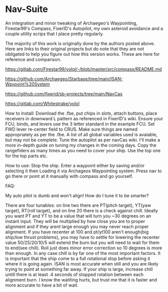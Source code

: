 # Nav-Suite
An integration and minor tweaking of Archaegeo's Waypointing, Firestar99's Compass, FixerID's Autopilot, my own asteroid avoidance and a couple utility scrips that I place pretty regularly.

The majority of this work is originally done by the authors posted above. Here are links to their original projects but do note that they are not obligated to help you figure out how this version works. These are here for reference and comparison.

https://gitlab.com/Firestar99/yolol/-/blob/master/src/compass/README.md

https://github.com/Archaegeo/Starbase/tree/main/ISAN-Waypoint%20System

https://github.com/fixerid/sb-projects/tree/main/NavCas

https://gitlab.com/Whitestrake/yolol

How to install: Download the .fbe, put chips in slots, attach buttons, place receivers in downward L pattern as referenced in FixerID's wiki. Ensure your FCU, binds, and levers use the 3 letter standard in the example FCU. Set FWD lever re-center field to CRUS. Make sure things are named appropriately as per the .fbe. A list of all global variables used is avaiable, but may not be complete. Tune the autopilot as per navCas wiki. I'll make a more in-depth guide on tuning my changes in the coming days. Copy the rangefiders as many times as you need to cover your ship. Use the top one for the top parts etc.

How to use: Stop the ship. Enter a waypoint either by saving and/or selecting it then Loading it via Archageos Waypointing system. Press nav to go there or point at it manually with compass and go yourself.

FAQ: 

 My auto pilot is dumb and won't align! How do I tune it to be smarter?
 
 There are four tunables: on line two there are PT(pitch target), YT(yaw target), RT(roll target), and on line 20 there is a check against chill. Ideally you want PT and YT to be a value that will turn you ~30 degrees on an instant input. They will be multiplied by how close you are to proper alignment and if they arent large enough you may never reach proper alignment. If you have recenter at 100 and pt/yt100 aren't enough(big ship/low thrust problems), you may have to settle for lowering the recenter value 50/25/20/10/5 will extend the burn but you will need to wait for them to end(see chill). Roll just does minor error correction so 10 degrees is more than enough. In any case chill is by far one of the most important factors. It is important that the ship come to a full rotational stop before asking it where it is going again. ISAN is most accurate when still and you are likely trying to point at something far away. If your ship is large, increase chill untill there is at least .4 seconds of stopped rotation between each alignment burn. I know the watiting hurts, but trust me that it is faster and more accurate to have a bit of wait.
